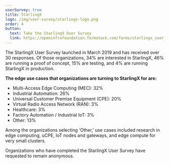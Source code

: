 ```yaml
---
userSurvey: true
title: StarlingX
logo: /img/user-survey/starlingx-logo.png
order: 4
button:
  text: Take the StarlingX User Survey
  link: https://openinfrafoundation.formstack.com/forms/starlingx_user_survey
---
```


The StarlingX User Survey launched in March 2019 and has received over 30 responses. Of those organizations, 34% are interested in StarlingX, 46% are running a proof of concept, 15% are testing, and 4% are running StarlingX in production.

**The edge use cases that organizations are turning to StarlingX for are:**

- Multi-Access Edge Computing (MEC): 32%
- Industrial Automation: 26%
- Universal Customer Premise Equipment (CPE): 20%
- Virtual Radio Access Network (RAN): 3%
- Healthcare: 3%
- Factory Automation / Industrial IoT: 3%
- Other: 13%

Among the organizations selecting ‘Other,’ use cases included research in edge computing, uCPE, IoT nodes and gateways, and edge compute for very small clusters.

Organizations who have completed the StarlingX User Survey have requested to remain anonymous.
